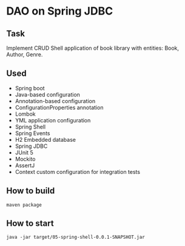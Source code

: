 # DAO on Spring JDBC 

## Task
Implement CRUD Shell application of book library with entities: Book, Author, Genre.

## Used
- Spring boot
- Java-based configuration
- Annotation-based configuration
- ConfigurationProperties annotation
- Lombok
- YML application configuration
- Spring Shell
- Spring Events
- H2 Embedded database
- Spring JDBC
- JUnit 5
- Mockito
- AssertJ
- Context custom configuration for integration tests

## How to build
`maven package`

## How to start
`java -jar target/05-spring-shell-0.0.1-SNAPSHOT.jar`
